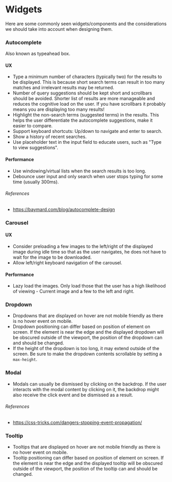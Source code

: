 Widgets
==

Here are some commonly seen widgets/components and the considerations we should take into account when designing them.

### Autocomplete

Also known as typeahead box.

#### UX

- Type a minimum number of characters (typically two) for the results to be displayed. This is because short search terms can result in too many matches and irrelevant results may be returned.
- Number of query suggestions should be kept short and scrollbars should be avoided. Shorter list of results are more manageable and reduces the cognitive load on the user. If you have scrollbars it probably means you are displaying too many results!
- Highlight the non-search terms (suggested terms) in the results. This helps the user differentiate the autocomplete suggestions, make it easier to compare.
- Support keyboard shortcuts: Up/down to navigate and enter to search.
- Show a history of recent searches.
- Use placeholder text in the input field to educate users, such as "Type to view suggestions".

#### Performance

- Use windowing/virtual lists when the search results is too long.
- Debounce user input and only search when user stops typing for some time (usually 300ms).

###### References

- https://baymard.com/blog/autocomplete-design

### Carousel

#### UX

- Consider preloading a few images to the left/right of the displayed image during idle time so that as the user navigates, he does not have to wait for the image to be downloaded.
- Allow left/right keyboard navigation of the carousel.

#### Performance

- Lazy load the images. Only load those that the user has a high likelihood of viewing - Current image and a few to the left and right.

### Dropdown

- Dropdowns that are displayed on hover are not mobile friendly as there is no hover event on mobile.
- Dropdown positioning can differ based on position of element on screen. If the element is near the edge and the displayed dropdown will be obscured outside of the viewport, the position of the dropdown can and should be changed.
- If the height of the dropdown is too long, it may extend outside of the screen. Be sure to make the dropdown contents scrollable by setting a `max-height`.

### Modal

- Modals can usually be dismissed by clicking on the backdrop. If the user interacts with the modal content by clicking on it, the backdrop might also receive the click event and be dismissed as a result.

###### References

- https://css-tricks.com/dangers-stopping-event-propagation/

### Tooltip

- Tooltips that are displayed on hover are not mobile friendly as there is no hover event on mobile.
- Tooltip positioning can differ based on position of element on screen. If the element is near the edge and the displayed tooltip will be obscured outside of the viewport, the position of the tooltip can and should be changed.
